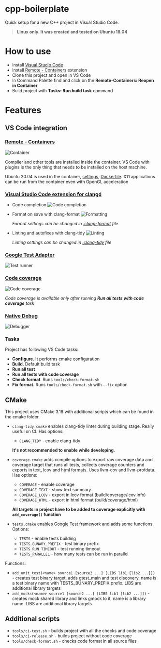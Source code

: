 # cpp-boilerplate

Quick setup for a new C++ project in Visual Studio Code.

> **Linux only. It was created and tested on Ubuntu 18.04**

# How to use

* Install [Visual Studio Code](https://code.visualstudio.com/download)
* Install [Remote - Containers](https://marketplace.visualstudio.com/items?itemName=ms-vscode-remote.remote-containers) extension
* Clone this project and open in VS Code
* In Command Palette find and click on the **Remote-Containers: Reopen in Container**
* Build project with **Tasks: Run build task** command

# Features

## VS Code integration

### [Remote - Containers](https://code.visualstudio.com/docs/remote/containers)
![Container](assets/container.png)

Compiler and other tools are installed inside the container. VS Code with plugins is the only thing that needs to be installed on the host machine.

Ubuntu 20.04 is used in the container, [settings](.devcontainer/devcontainer.json), [Dockerfile](docker/Dockerfile). X11 applications can be run from the container even with OpenGL acceleration

### [Visual Studio Code extension for clangd](https://github.com/clangd/vscode-clangd)

* Code completion
![Code completion](assets/completion.png)

* Format on save with clang-format
![Formatting](assets/clang-format.gif)

  *Format settings can be changed in [.clang-format](.clang-format) file*

* Linting and autofixes with clang-tidy
![Linting](assets/clang-tidy.png)

  *Linting settings can be changed in [.clang-tidy](.clang-tidy) file*

### [Google Test Adapter](https://github.com/matepek/vscode-catch2-test-adapter)
![Test runner](assets/tests.png)

### [Code coverage](https://github.com/ryanluker/vscode-coverage-gutters)
![Code coverage](assets/coverage.png)

*Code coverage is available only after running **Run all tests with code coverage** task*

### [Native Debug](https://github.com/WebFreak001/code-debug)
![Debugger](assets/debugger.png)

### Tasks

Project has following VS Code tasks:

* **Configure**. It performs cmake configuration
* **Build**. Default build task
* **Run all test**
* **Run all tests with code coverage**
* **Check format**. Runs `tools/check-format.sh`
* **Fix format**. Runs `tools/check-format.sh` with `--fix` option

## CMake

This project uses CMake 3.18 with additional scripts which can be found in the cmake folder.

* `clang-tidy.cmake` enables clang-tidy linter during building stage. Really useful on CI. Has options:
  * `CLANG_TIDY` - enable clang-tidy

  **It's not recommended  to enable while developing**.

* `coverage.cmake` adds compile options to export raw coverage data and coverage target that runs all tests, collects coverage counters and exports in text, lcov and html formats. Uses llvm-cov and llvm-profdata. Has options:
  * `COVERAGE` - enable coverage
  * `COVERAGE_TEXT` - show text summary
  * `COVERAGE_LCOV` - export in lcov format (build/coverage/lcov.info)
  * `COVERAGE_HTML` - export in html format (build/coverage/html)

  **All targets in project have to be added to coverage explicitly with `add_coverage()` function**

* `tests.cmake` enables Google Test framework and adds some functions. Options:
  * `TESTS` - enable tests building
  * `TESTS_BUNARY_PREFIX` - test binary prefix
  * `TESTS_RUN_TIMEOUT` - test running timeout
  * `TESTS_PARALLEL` - how many tests can be run in parallel

Functions:
  * `add_unit_test(<name> source1 [source2 ...] [LIBS lib1 [lib2 ...]])` - creates test binary target, adds gtest_main and test discovery. name is a test binary name with TESTS_BUNARY_PREFIX prefix. LIBS are additional library targets
  * `add_mocks(<name> source1 [source2 ...] [LIBS lib1 [lib2 ...]])` - creates mock shared library and links gmock to it, name is a library name. LIBS are additional library targets

## Additional scripts

* `tools/ci-test.sh` - builds project with all the checks and code coverage
* `tools/ci-release.sh` - builds project without code coverage
* `tools/check-format.sh` - checks code format in all source files
